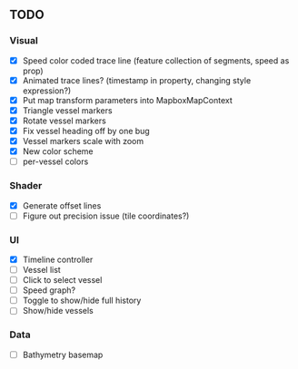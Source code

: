 ## TODO

### Visual

- [x] Speed color coded trace line (feature collection of segments, speed as prop)
- [x] Animated trace lines? (timestamp in property, changing style expression?)
- [x] Put map transform parameters into MapboxMapContext
- [x] Triangle vessel markers
- [x] Rotate vessel markers
- [x] Fix vessel heading off by one bug
- [x] Vessel markers scale with zoom
- [x] New color scheme
- [ ] per-vessel colors

### Shader

- [x] Generate offset lines
- [ ] Figure out precision issue (tile coordinates?)

### UI

- [x] Timeline controller
- [ ] Vessel list
- [ ] Click to select vessel
- [ ] Speed graph?
- [ ] Toggle to show/hide full history
- [ ] Show/hide vessels

### Data

- [ ] Bathymetry basemap
